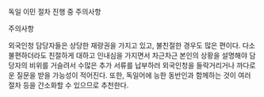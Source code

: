 독일 이민 절차 진행 중 주의사항

주의사항
 
외국인청 담당자들은 상당한 재량권을 가지고 있고, 불친절한 경우도 많은 편이다. 다소 불편하더라도 친절하게 대하고 인내심을 가지면서 차근차근 본인의 상황을 설명해야 담당자의 비위를 거슬려서 수많은 추가 서류를 납부하러 외국인청을 들락거리거나 까다로운 질문을 받을 가능성이 적어진다. 또한, 독일어에 능한 동반인과 함께하는 것이 여러 절차 등을 간소화할 수 있으므로 추천한다.